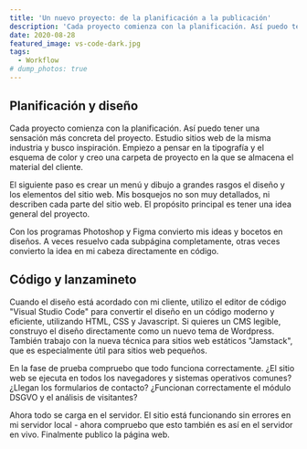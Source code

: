 ```yaml
---
title: 'Un nuevo proyecto: de la planificación a la publicación'
description: 'Cada proyecto comienza con la planificación. Así puedo tener una sensación más concreta del proyecto. Estudio sitios web de la misma industria y busco inspiración.'
date: 2020-08-28
featured_image: vs-code-dark.jpg
tags:
  - Workflow
# dump_photos: true
---
```


## Planificación y diseño

Cada proyecto comienza con la planificación. Así puedo tener una sensación más concreta del proyecto. Estudio sitios web de la misma industria y busco inspiración. Empiezo a pensar en la tipografía y el esquema de color y creo una carpeta de proyecto en la que se almacena el material del cliente.

El siguiente paso es crear un menú y dibujo a grandes rasgos el diseño y los elementos del sitio web. Mis bosquejos no son muy detallados, ni describen cada parte del sitio web. El propósito principal es tener una idea general del proyecto.

Con los programas Photoshop y Figma convierto mis ideas y bocetos en diseños. A veces resuelvo cada subpágina completamente, otras veces convierto la idea en mi cabeza directamente en código.

## Código y lanzamineto

Cuando el diseño está acordado con mi cliente, utilizo el editor de código "Visual Studio Code" para convertir el diseño en un código moderno y eficiente, utilizando HTML, CSS y Javascript. Si quieres un CMS legible, construyo el diseño directamente como un nuevo tema de Wordpress. También trabajo con la nueva técnica para sitios web estáticos "Jamstack", que es especialmente útil para sitios web pequeños.

En la fase de prueba compruebo que todo funciona correctamente. ¿El sitio web se ejecuta en todos los navegadores y sistemas operativos comunes? ¿Llegan los formularios de contacto? ¿Funcionan correctamente el módulo DSGVO y el análisis de visitantes?

Ahora todo se carga en el servidor. El sitio está funcionando sin errores en mi servidor local - ahora compruebo que esto también es así en el servidor en vivo. Finalmente publico la página web.
